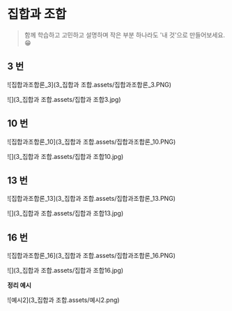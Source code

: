 # 집합과 조합

> 함께 학습하고 고민하고 설명하며 작은 부분 하나라도 '내 것'으로 만들어보세요. 😁



## 3 번

![집합과조합론_3](3_집합과 조합.assets/집합과조합론_3.PNG)

![](3_집합과 조합.assets/집합과 조합3.jpg)




## 10 번

![집합과조합론_10](3_집합과 조합.assets/집합과조합론_10.PNG)

![](3_집합과 조합.assets/집합과 조합10.jpg)


## 13 번

![집합과조합론_13](3_집합과 조합.assets/집합과조합론_13.PNG)

![](3_집합과 조합.assets/집합과 조합13.jpg)


## 16 번

![집합과조합론_16](3_집합과 조합.assets/집합과조합론_16.PNG)

![](3_집합과 조합.assets/집합과 조합16.jpg)






**정리 예시**

![예시2](3_집합과 조합.assets/예시2.png)